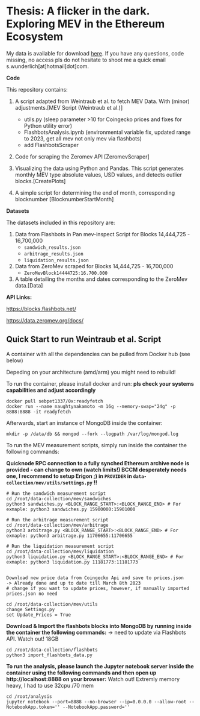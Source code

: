 # Thesis: A flicker in the dark. Exploring MEV in the Ethereum Ecosystem </h1>

My data is available for download [here](https://drive.google.com/drive/folders/1_J6eKtyw1vxG_27ZU0DUhYFJgEEGbTKF?usp=sharing). If you have any questions, code missing, no access pls do not hesitate to shoot me a quick email s.wunderlich[at]hotmail[dot]com.

**Code**

This repository contains:

1. A script adapted from Weintraub et al. to fetch MEV Data. With (minor) adjustments.[MEV Script (Weintraub et al.)]
   - utils.py (sleep parameter >10 for Coingecko prices and fixes for Python utility error)
   - FlashbotsAnalysis.ipynb (environmental variable fix, updated range to 2023, get all mev not only mev via flashbots) 
   - add FlashbotsScraper

2. Code for scraping the Zeromev API [ZeromevScraper]
3. Visualizing the data using Python and Pandas. This script generates monthly MEV type absolute values, USD values, and detects outlier blocks.[CreatePlots]
4. A simple script for determining the end of month, corresponding blocknumber [BlocknumberStartMonth]

**Datasets**

The datasets included in this repository are:

1. Data from Flashbots in Pan mev-inspect Script for Blocks 14,444,725 - 16,700,000
   - `sandwich_results.json`
   - `arbitrage_results.json`
   - `liquidation_results.json`
2. Data from ZeroMev scraped for Blocks 14,444,725 - 16,700,000
   - `ZeroMevBlock14444725:16.700.000`
3. A table detailing the months and dates corresponding to the ZeroMev data.[Data]

**API Links:**

https://blocks.flashbots.net/

https://data.zeromev.org/docs/





## Quick Start to run Weintraub et al. Script 

A container with all the dependencies can be pulled from Docker hub (see below)

Depeding on your architecture (amd/arm) you might need to rebuild!

To run the container, please install docker and run:
**pls check your systems capabilities and adjust accordingly**

``` shell
docker pull sebpet1337/0x:readyfetch
docker run --name naughtynakamoto -m 16g --memory-swap="24g" -p 8888:8888 -it readyfetch

```

Afterwards, start an instance of MongoDB inside the container:

``` shell
mkdir -p /data/db && mongod --fork --logpath /var/log/mongod.log
```


To run the MEV measurement scripts, simply run inside the container the following commands:

**Quicknode RPC connection to a fully synched Ethereum archive node is provided - can change to own (watch limits!) 
BCCM desperately needs one, I recommend to setup Erigon ;)
in  ```PROVIDER``` in ```data-collection/mev/utils/settings.py``` !!**

``` shell
# Run the sandwich measurement script
cd /root/data-collection/mev/sandwiches
python3 sandwiches.py <BLOCK_RANGE_START>:<BLOCK_RANGE_END> # For exmaple: python3 sandwiches.py 15900000:15901000

# Run the arbitrage measurement script
cd /root/data-collection/mev/arbitrage
python3 arbitrage.py <BLOCK_RANGE_START>:<BLOCK_RANGE_END> # For exmaple: python3 arbitrage.py 11706655:11706655

# Run the liquidation measurement script
cd /root/data-collection/mev/liquidation
python3 liquidation.py <BLOCK_RANGE_START>:<BLOCK_RANGE_END> # For exmaple: python3 liquidation.py 11181773:11181773


Download new price data from Coingecko Api and save to prices.json
-> Already done and up to date till March 8th 2023 
# change if you want to update prices, however, if manually imported prices.json no need

cd /root/data-collection/mev/utils
change Settings.py 
set Update_Prices = True 

```

**Download & Import the flashbots blocks into MongoDB by running inside the container the following commands:**
-> need to update via Flashbots API. Watch out! 18GB

``` shell
cd /root/data-collection/flashbots
python3 import_flashbots_data.py
```


**To run the analysis, please launch the Jupyter notebook server inside the container using the following commands and then open up http://localhost:8888 on your browser:**
Watch out! Extremly memory heavy, I had to use 32cpu /70 mem

``` shell
cd /root/analysis
jupyter notebook --port=8888 --no-browser --ip=0.0.0.0 --allow-root --NotebookApp.token='' --NotebookApp.password=''
```




